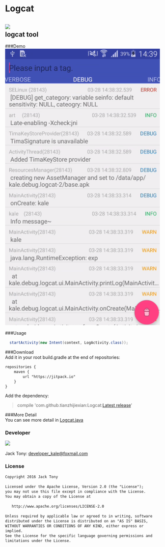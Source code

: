 # Logcat  
[![](https://jitpack.io/v/tianzhijiexian/Logcat.svg)](https://jitpack.io/#tianzhijiexian/Logcat)    
logcat tool   
---
###Demo   
![](./images/demo01.png)

###Usage   
```JAVA
  startActivity(new Intent(context, LogActivity.class));
```
###Download   
Add it in your root build.gradle at the end of repositories:  
```  
repositories {
	maven {
		url "https://jitpack.io"
	}
}
```   
Add the dependency:     
> compile 'com.github.tianzhijiexian:Logcat:[Latest release](https://github.com/tianzhijiexian/Logcat/releases)'

###More Detail  
You can see more detail in [Logcat.java](https://github.com/tianzhijiexian/Logcat/blob/master/lib/src/main/java/kale/debug/log/LogCat.java)

### Developer   
![](https://avatars3.githubusercontent.com/u/9552155?v=3&s=460)

Jack Tony: <developer_kale@foxmail.com>  

### License

    Copyright 2016 Jack Tony

    Licensed under the Apache License, Version 2.0 (the "License");
    you may not use this file except in compliance with the License.
    You may obtain a copy of the License at

       http://www.apache.org/licenses/LICENSE-2.0

    Unless required by applicable law or agreed to in writing, software
    distributed under the License is distributed on an "AS IS" BASIS,
    WITHOUT WARRANTIES OR CONDITIONS OF ANY KIND, either express or implied.
    See the License for the specific language governing permissions and
    limitations under the License.
